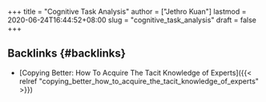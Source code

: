 +++
title = "Cognitive Task Analysis"
author = ["Jethro Kuan"]
lastmod = 2020-06-24T16:44:52+08:00
slug = "cognitive_task_analysis"
draft = false
+++

## Backlinks {#backlinks}

- [Copying Better: How To Acquire The Tacit Knowledge of Experts]({{< relref "copying_better_how_to_acquire_the_tacit_knowledge_of_experts" >}})
